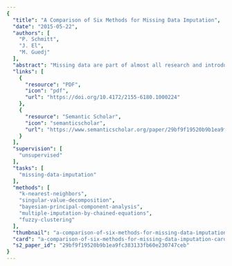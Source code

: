 ```yaml
---
{
  "title": "A Comparison of Six Methods for Missing Data Imputation",
  "date": "2015-05-22",
  "authors": [
    "P. Schmitt",
    "J. El",
    "M. Guedj"
  ],
  "abstract": "Missing data are part of almost all research and introduce an element of ambiguity into data analysis. It follows that we need to consider them appropriately in order to provide an efficient and valid analysis. In the present study, we compare 6 different imputation methods: Mean, K-nearest neighbors (KNN), fuzzy K-means (FKM), singular value decomposition (SVD), bayesian principal component analysis (bPCA) and multiple imputations by chained equations (MICE). Comparison was performed on four real datasets of various sizes (from 4 to 65 variables), under a missing completely at random (MCAR) assumption, and based on four evaluation criteria: Root mean squared error (RMSE), unsupervised classification error (UCE), supervised classification error (SCE) and execution time. Our results suggest that bPCA and FKM are two imputation methods of interest which deserve further consideration in practice.",
  "links": [
    {
      "resource": "PDF",
      "icon": "pdf",
      "url": "https://doi.org/10.4172/2155-6180.1000224"
    },
    {
      "resource": "Semantic Scholar",
      "icon": "semanticscholar",
      "url": "https://www.semanticscholar.org/paper/29bf9f19520b9b1ea9fc383133fb60e230747ceb"
    }
  ],
  "supervision": [
    "unsupervised"
  ],
  "tasks": [
    "missing-data-imputation"
  ],
  "methods": [
    "k-nearest-neighbors",
    "singular-value-decomposition",
    "bayesian-principal-component-analysis",
    "multiple-imputation-by-chained-equations",
    "fuzzy-clustering"
  ],
  "thumbnail": "a-comparison-of-six-methods-for-missing-data-imputation-thumb.jpg",
  "card": "a-comparison-of-six-methods-for-missing-data-imputation-card.jpg",
  "s2_paper_id": "29bf9f19520b9b1ea9fc383133fb60e230747ceb"
}
---
```


